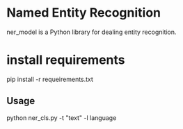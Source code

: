 # Named Entity Recognition

ner_model is a Python library for dealing entity recognition.

# install requirements

pip install -r requeirements.txt

## Usage

python ner_cls.py -t "text" -l language


